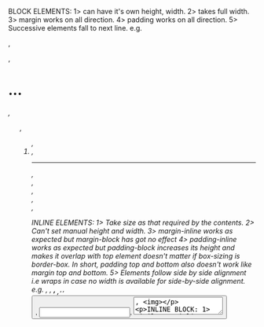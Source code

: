 BLOCK ELEMENTS:
    1> can have it's own height, width.
    2> takes full width.
    3> margin works on all direction.
    4> padding works on all direction.
    5> Successive elements fall to next line.
    e.g. <div>, <p>, <h1> ... <h6>, <ul>, <ol>, <li>, <hr>, <main>, <nav>, <aside>, <section>, <footer>

INLINE ELEMENTS:
    1> Take size as that required by the contents.
    2> Can't set manual height and width.
    3> margin-inline works as expected but margin-block has got no effect
    4> padding-inline works as expected but padding-block increases its height and makes it overlap with top element doesn't matter if box-sizing is border-box. In short, padding top and bottom also doesn't work like margin top and bottom.
    5> Elements follow side by side alignment i.e wraps in case no width is available for side-by-side alignment.
    e.g. <a>, <em>, <strong>, <sub>, <sup>, <label>, <button>, <input>, <textarea>, <img>

INLINE BLOCK:
    1> Similar to inline element. However,
        i> can set width and height
        ii> can have margin and padding in all direction.
    2> Will stack itself horizontally just like inline elements.

BOX-MODEL:
    1> content
    2> padding
    3> border
    4> margin

BOX-SIZING: How width and height of an element is calculated.
    1> content-box: 
        i> default value
        ii> Final width after adding margin, padding and border is greater than applied width.
        iii> The applied width is applied only to the content.
    1> border-box
        i> Width is considered after applying all the border, margin and padding.

POSITION:
    1> Static:
        i> default value
        ii> can't position the element any where, the element would remain it's natural page flow position.
        iii> no effect of top/bottom/left/right/z-index
    2> Relative
        i> Element remains at its original position of the page just like static position.
        ii> However, we can apply top/bottom/left/right/z-index.
        iii> The positional properties moves the element from the original position in that direction. However, the orginal postion keeps vacant
             and other's can't occupy it.
    3> Absolute
        i> The element is removed from the flow of the document.
        ii> Othe elements will behave as if the the positioned absolute element is not even present in document.
        iii> we can apply top/bottom/left/right/z-index.
        iv> The element would be positioned relative to a parent which some position property applied to it.
    4> Fixed
        i> The element is removed from the flow of the document just like absolute position.
        ii> Quite exaclty the same as absolute poistion except for the fact that:
            a> Always positions itself relative to the document/view-port and not any parent.
            b> Remains un-affected by scrolling. It always stays in the same place even if the page is scrolled. 
            c> Got nothing to do with parent scroll container.
    5> Sticky
        i> acts like position: relative until an element is scrolled beyond a specific offset, in which case it turns into position: fixed, causing the element to "stick" to its position instead of being scrolled out of view.
        ii> It only acts as sticky as long as it is inside the parent container.

<-----OVERLAY--------->

<div class="image-container">
    <img src="path/to/your-image.jpg" alt="Your Image">
    <div class="overlay"></div>
</div>

.image-container {
  position: relative;
  width: 300px; /* Set the desired width for the container */
  height: 200px; /* Set the desired height for the container */
}

.overlay {
  position: absolute;
  top: 0;
  left: 0;
  width: 100%;
  height: 100%;
  background-color: rgba(0, 0, 0, 0.5); /* Adjust the alpha value to change the opacity of the overlay */
}

<-----OVERLAY--------->


- animation on display none to block
- animation on image load
- grid-template-columns(200px fit-content(40ch), 1fr)
- text-wrap: pretty / balanced
- white-space
- image property: {object-fit: cover, object-position: center, inline-size: 100%, block-size: 100%}
- scroll-snape
- border-image
- accent-color